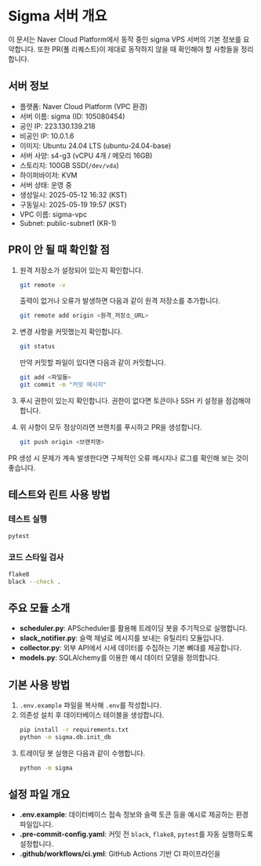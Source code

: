 # Sigma 서버 개요

이 문서는 Naver Cloud Platform에서 동작 중인 sigma VPS 서버의 기본 정보를 요약합니다. 또한 PR(풀 리퀘스트)이 제대로 동작하지 않을 때 확인해야 할 사항들을 정리합니다.

## 서버 정보

- 플랫폼: Naver Cloud Platform (VPC 환경)
- 서버 이름: sigma (ID: 105080454)
- 공인 IP: 223.130.139.218
- 비공인 IP: 10.0.1.6
- 이미지: Ubuntu 24.04 LTS (ubuntu-24.04-base)
- 서버 사양: s4-g3 (vCPU 4개 / 메모리 16GB)
- 스토리지: 100GB SSD(`/dev/vda`)
- 하이퍼바이저: KVM
- 서버 상태: 운영 중
- 생성일시: 2025-05-12 16:32 (KST)
- 구동일시: 2025-05-19 19:57 (KST)
- VPC 이름: sigma-vpc
- Subnet: public-subnet1 (KR-1)

## PR이 안 될 때 확인할 점

1. 원격 저장소가 설정되어 있는지 확인합니다.
   ```bash
   git remote -v
   ```
   출력이 없거나 오류가 발생하면 다음과 같이 원격 저장소를 추가합니다.
   ```bash
   git remote add origin <원격_저장소_URL>
   ```

2. 변경 사항을 커밋했는지 확인합니다.
   ```bash
   git status
   ```
   만약 커밋할 파일이 있다면 다음과 같이 커밋합니다.
   ```bash
   git add <파일들>
   git commit -m "커밋 메시지"
   ```

3. 푸시 권한이 있는지 확인합니다. 권한이 없다면 토큰이나 SSH 키 설정을 점검해야 합니다.

4. 위 사항이 모두 정상이라면 브랜치를 푸시하고 PR을 생성합니다.
   ```bash
   git push origin <브랜치명>
   ```

PR 생성 시 문제가 계속 발생한다면 구체적인 오류 메시지나 로그를 확인해 보는 것이 좋습니다.


## 테스트와 린트 사용 방법

### 테스트 실행
```bash
pytest
```

### 코드 스타일 검사
```bash
flake8
black --check .
```


## 주요 모듈 소개

- **scheduler.py**: APScheduler를 활용해 트레이딩 봇을 주기적으로 실행합니다.
- **slack_notifier.py**: 슬랙 채널로 메시지를 보내는 유틸리티 모듈입니다.
- **collector.py**: 외부 API에서 시세 데이터를 수집하는 기본 뼈대를 제공합니다.
- **models.py**: SQLAlchemy를 이용한 예시 데이터 모델을 정의합니다.

## 기본 사용 방법
1. `.env.example` 파일을 복사해 `.env`를 작성합니다.
2. 의존성 설치 후 데이터베이스 테이블을 생성합니다.
   ```bash
   pip install -r requirements.txt
   python -m sigma.db.init_db
   ```
3. 트레이딩 봇 실행은 다음과 같이 수행합니다.
   ```bash
   python -m sigma
   ```
## 설정 파일 개요

- **.env.example**: 데이터베이스 접속 정보와 슬랙 토큰 등을 예시로 제공하는 환경 파일입니다.
- **.pre-commit-config.yaml**: 커밋 전 `black`, `flake8`, `pytest`를 자동 실행하도록 설정합니다.
- **.github/workflows/ci.yml**: GitHub Actions 기반 CI 파이프라인을